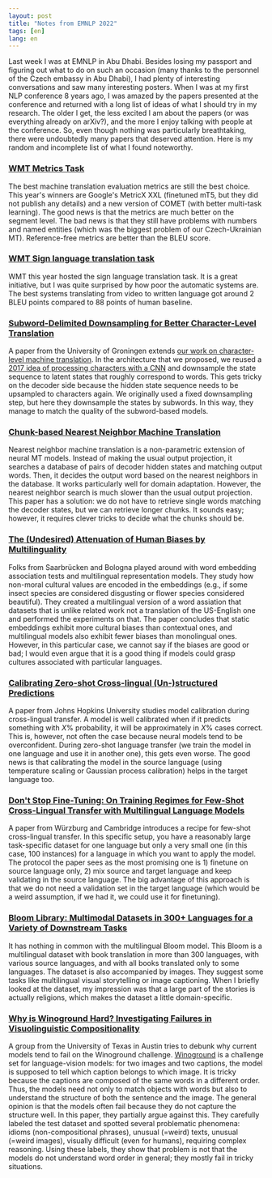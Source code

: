 ```yaml
---
layout: post
title: "Notes from EMNLP 2022"
tags: [en]
lang: en
---
```


Last week I was at EMNLP in Abu Dhabi. Besides losing my passport and figuring
out what to do on such an occasion (many thanks to the personnel of the Czech
embassy in Abu Dhabi), I had plenty of interesting conversations and saw many
interesting posters. When I was at my first NLP conference 8 years ago, I was
amazed by the papers presented at the conference and returned with a long list
of ideas of what I should try in my research. The older I get, the less excited
I am about the papers (or was everything already on arXiv?), and the more I
enjoy talking with people at the conference. So, even though nothing was
particularly breathtaking, there were undoubtedly many papers that deserved
attention. Here is my random and incomplete list of what I found noteworthy.

### [WMT Metrics Task](https://www.statmt.org/wmt22/pdf/2022.wmt-1.2.pdf)

The best machine translation evaluation metrics are still the best choice. This
year's winners are Google's MetricX XXL (finetuned mT5, but they did not
publish any details) and a new version of COMET (with better multi-task
learning). The good news is that the metrics are much better on the segment
level. The bad news is that they still have problems with numbers and named
entities (which was the biggest problem of our Czech-Ukrainian MT).
Reference-free metrics are better than the BLEU score.

### [WMT Sign language translation task](https://www.statmt.org/wmt22/pdf/2022.wmt-1.71.pdf)

WMT this year hosted the sign language translation task. It is a great
initiative, but I was quite surprised by how poor the automatic systems are.
The best systems translating from video to written language got around 2 BLEU
points compared to 88 points of human baseline.

### [Subword-Delimited Downsampling for Better Character-Level Translation](https://arxiv.org/abs/2212.01304)

A paper from the University of Groningen extends [our work on character-level
machine translation](https://aclanthology.org/2022.findings-acl.194). In the
architecture that we proposed, we reused a [2017 idea of processing characters
with a CNN](https://aclanthology.org/Q17-1026) and downsample the state
sequence to latent states that roughly correspond to words. This gets tricky on
the decoder side because the hidden state sequence needs to be upsampled to
characters again. We originally used a fixed downsampling step, but here they
downsample the states by subwords. In this way, they manage to match the
quality of the subword-based models.

### [Chunk-based Nearest Neighbor Machine Translation](https://arxiv.org/abs/2205.12230)

Nearest neighbor machine translation is a non-parametric extension of neural MT
models. Instead of making the usual output projection, it searches a database
of pairs of decoder hidden states and matching output words. Then, it decides
the output word based on the nearest neighbors in the database. It works
particularly well for domain adaptation. However, the nearest neighbor search
is much slower than the usual output projection. This paper has a solution: we
do not have to retrieve single words matching the decoder states, but we can
retrieve longer chunks. It sounds easy; however, it requires clever tricks
to decide what the chunks should be.

### [The (Undesired) Attenuation of Human Biases by Multilinguality](https://preview.aclanthology.org/emnlp-22-ingestion/2022.emnlp-main.133)

Folks from Saarbrücken and Bologna played around with word embedding
association tests and multilingual representation models. They study how
non-moral cultural values are encoded in the embeddings (e.g., if some insect
species are considered disgusting or flower species considered beautiful). They
created a multilingual version of a word assiation that datasets that is unlike
related work not a translation of the US-English one and performed the
experiments on that. The paper concludes that static embeddings exhibit more
cultural biases than contextual ones, and multilingual models also exhibit
fewer biases than monolingual ones. However, in this particular case, we cannot
say if the biases are good or bad; I would even argue that it is a good thing
if models could grasp cultures associated with particular languages.

### [Calibrating Zero-shot Cross-lingual (Un-)structured Predictions](https://preview.aclanthology.org/emnlp-22-ingestion/2022.emnlp-main.170)

A paper from Johns Hopkins University studies model calibration during
cross-lingual transfer. A model is well calibrated when if it predicts
something with _X_% probability, it will be approximately in _X_% cases
correct.  This is, however, not often the case because neural models tend to be
overconfident. During zero-shot language transfer (we train the model in one
language and use it in another one), this gets even worse. The good news is
that calibrating the model in the source language (using temperature scaling or
Gaussian process calibration) helps in the target language too.

### [Don't Stop Fine-Tuning: On Training Regimes for Few-Shot Cross-Lingual Transfer with Multilingual Language Models](https://preview.aclanthology.org/emnlp-22-ingestion/2022.emnlp-main.736)

A paper from Würzburg and Cambridge introduces a recipe for few-shot
cross-lingual transfer. In this specific setup, you have a reasonably large
task-specific dataset for one language but only a very small one (in this case,
100 instances) for a language in which you want to apply the model. The
protocol the paper sees as the most promising one is 1) finetune on source
language only, 2) mix source and target language and keep validating in the
source language. The big advantage of this approach is that we do not need a
validation set in the target language (which would be a weird assumption, if we
had it, we could use it for finetuning).

### [Bloom Library: Multimodal Datasets in 300+ Languages for a Variety of Downstream Tasks](https://arxiv.org/abs/2210.14712)

It has nothing in common with the multilingual Bloom model. This Bloom is a
multilingual dataset with book translation in more than 300 languages, with
various source languages, and with all books translated only to some languages.
The dataset is also accompanied by images. They suggest some tasks like
multilingual visual storytelling or image captioning. When I briefly looked at
the dataset, my impression was that a large part of the stories is actually
religions, which makes the dataset a little domain-specific.

### [Why is Winoground Hard? Investigating Failures in Visuolinguistic Compositionality](https://arxiv.org/abs/2211.00768)

A group from the University of Texas in Austin tries to debunk why current
models tend to fail on the Winoground challenge.
[Winoground](https://arxiv.org/abs/2204.03162) is a challenge set for
language-vision models: for two images and two captions, the model is supposed
to tell which caption belongs to which image. It is tricky because the captions
are composed of the same words in a different order. Thus, the models need not
only to match objects with words but also to understand the structure of both
the sentence and the image. The general opinion is that the models often fail
because they do not capture the structure well. In this paper, they partially
argue against this. They carefully labeled the test dataset and spotted several
problematic phenomena: idioms (non-compositional phrases), unusual (=weird)
texts, unusual (=weird images), visually difficult (even for humans), requiring
complex reasoning.  Using these labels, they show that problem is not that the
models do not understand word order in general; they mostly fail in tricky
situations.
